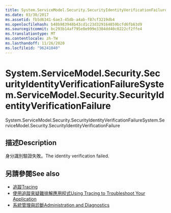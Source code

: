 ```yaml
---
title: System.ServiceModel.Security.SecurityIdentityVerificationFailure
ms.date: 03/30/2017
ms.assetid: fb5d6341-6ae3-45db-a4ab-f87cf3219db4
ms.openlocfilehash: b48b983948b43cd1c23d329164859bcfd6fb63d9
ms.sourcegitcommit: bc293b14af795e0e999e3304dd40c0222cf2ffe4
ms.translationtype: MT
ms.contentlocale: zh-TW
ms.lasthandoff: 11/26/2020
ms.locfileid: "96241040"
---
```

# <a name="systemservicemodelsecuritysecurityidentityverificationfailure"></a><span data-ttu-id="e5ddc-102">System.ServiceModel.Security.SecurityIdentityVerificationFailure</span><span class="sxs-lookup"><span data-stu-id="e5ddc-102">System.ServiceModel.Security.SecurityIdentityVerificationFailure</span></span>

<span data-ttu-id="e5ddc-103">System.ServiceModel.Security.SecurityIdentityVerificationFailure</span><span class="sxs-lookup"><span data-stu-id="e5ddc-103">System.ServiceModel.Security.SecurityIdentityVerificationFailure</span></span>  
  
## <a name="description"></a><span data-ttu-id="e5ddc-104">描述</span><span class="sxs-lookup"><span data-stu-id="e5ddc-104">Description</span></span>  

 <span data-ttu-id="e5ddc-105">身分識別驗證失敗。</span><span class="sxs-lookup"><span data-stu-id="e5ddc-105">The identity verification failed.</span></span>  
  
## <a name="see-also"></a><span data-ttu-id="e5ddc-106">另請參閱</span><span class="sxs-lookup"><span data-stu-id="e5ddc-106">See also</span></span>

- [<span data-ttu-id="e5ddc-107">追蹤</span><span class="sxs-lookup"><span data-stu-id="e5ddc-107">Tracing</span></span>](index.md)
- [<span data-ttu-id="e5ddc-108">使用追蹤來疑難排解應用程式</span><span class="sxs-lookup"><span data-stu-id="e5ddc-108">Using Tracing to Troubleshoot Your Application</span></span>](using-tracing-to-troubleshoot-your-application.md)
- [<span data-ttu-id="e5ddc-109">系統管理與診斷</span><span class="sxs-lookup"><span data-stu-id="e5ddc-109">Administration and Diagnostics</span></span>](../index.md)
